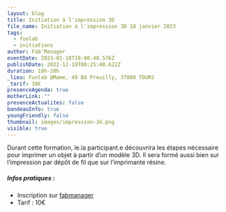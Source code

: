 ```yaml
---
layout: blog
title: Initiation à l'impression 3D
file_name: Initiation à l'impression 3D 18 janvier 2023
tags:
  - funlab
  - initiations
author: Fab'Manager
eventDate: 2023-01-18T18:00:48.576Z
publishDate: 2022-12-19T08:25:48.622Z
duration: 18h-20h
_lieu: Funlab @Mame, 49 Bd Preuilly, 37000 TOURS
_tarif: 10€
presenceAgenda: true
motherLink: ""
presenceActualites: false
bandeauInfo: true
youngFriendly: false
thumbnail: images/impression-3d.png
visible: true
---
```

Durant cette formation, le.la participant.e découvrira les étapes nécessaire pour imprimer un objet à partir d’un modèle 3D. Il sera formé aussi bien sur l’impression par dépôt de fil que sur l’imprimante résine.

##### Infos pratiques :
* Inscription sur [fabmanager](https://fabmanager.lafun.fr)
* Tarif : 10€